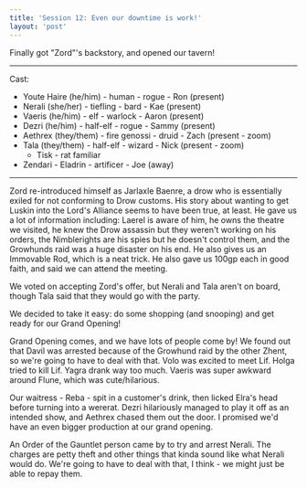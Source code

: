 ```yaml
---
title: 'Session 12: Even our downtime is work!'
layout: 'post'
---
```


Finally got "Zord"'s backstory, and opened our tavern!

---

Cast:

* Youte Haire (he/him) - human - rogue - Ron (present)
* Nerali (she/her) - tiefling - bard - Kae (present)
* Vaeris (he/him) - elf - warlock - Aaron (present)
* Dezri (he/him) - half-elf - rogue - Sammy (present)
* Aethrex (they/them) - fire genossi - druid - Zach (present - zoom)
* Tala (they/them) - half-elf - wizard - Nick (present - zoom)
    * Tisk - rat familiar
* Zendari - Eladrin - artificer - Joe (away)
---

Zord re-introduced himself as Jarlaxle Baenre, a drow who is essentially exiled for not conforming to Drow customs. His story about wanting to get Luskin into the Lord's Alliance seems to have been true, at least. He gave us a lot of information including: Laerel is aware of him, he owns the theatre we visited, he knew the Drow assassin but they weren't working on his orders, the Nimblerights are his spies but he doesn't control them, and the Growhunds raid was a huge disaster on his end. He also gives us an Immovable Rod, which is a neat trick. He also gave us 100gp each in good faith, and said we can attend the meeting.

We voted on accepting Zord's offer, but Nerali and Tala aren't on board, though Tala said that they would go with the party.

We decided to take it easy: do some shopping (and snooping) and get ready for our Grand Opening!

Grand Opening comes, and we have lots of people come by! We found out that Davil was arrested because of the Growhund raid by the other Zhent, so we're going to have to deal with that. Volo was excited to meet Lif. Holga tried to kill Lif. Yagra drank way too much. Vaeris was super awkward around Flune, which was cute/hilarious.

Our waitress - Reba - spit in a customer's drink, then licked Elra's head before turning into a wererat. Dezri hilariously managed to play it off as an intended show, and Aethrex chased them out the door. I promised we'd have an even bigger production at our grand opening.

An Order of the Gauntlet person came by to try and arrest Nerali. The charges are petty theft and other things that kinda sound like what Nerali would do. We're going to have to deal with that, I think - we might just be able to repay them.

